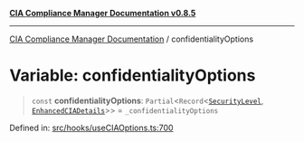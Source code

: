 [**CIA Compliance Manager Documentation v0.8.5**](../README.md)

***

[CIA Compliance Manager Documentation](../globals.md) / confidentialityOptions

# Variable: confidentialityOptions

> `const` **confidentialityOptions**: `Partial`\<`Record`\<[`SecurityLevel`](../type-aliases/SecurityLevel.md), [`EnhancedCIADetails`](../interfaces/EnhancedCIADetails.md)\>\> = `_confidentialityOptions`

Defined in: [src/hooks/useCIAOptions.ts:700](https://github.com/Hack23/cia-compliance-manager/blob/eca22610f41e5f6b6c0cece88769b1ffbe9db4bd/src/hooks/useCIAOptions.ts#L700)

